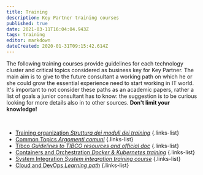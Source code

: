```yaml
---
title: Training
description: Key Partner training courses
published: true
date: 2021-03-11T16:04:04.943Z
tags: training
editor: markdown
dateCreated: 2020-01-31T09:15:42.614Z
---
```


The following training courses provide guidelines for each technology cluster and critical topics considered as business key for Key Partner.
The main aim is to give to the future consultant a working path on which he or she could grow the essential experience need to start working in IT world.
It's important to not consider these paths as an academic papers, rather a list of goals a junior consultant has to know: the suggestion is to be curious looking for more details also in to other sources.
**Don't limit your knowledge!**
<p>&nbsp;</p>

- [Training organization *Struttura dei moduli dei training*](/training/tableOfContents)
{.links-list}
- [Common Topics *Argomenti comuni*](/training/commonsold)
{.links-list}
- [Tibco *Guidelines to TIBCO resources and official doc*](/training/tibco)
{.links-list}
- [Containers and Orchestration *Docker & Kubernetes training*](/training/containers)
{.links-list}
- [System Integration *System integration training course*](/training/integration)
{.links-list}
- [Cloud and DevOps *Learning path*](/training/cloud_and_devops)
{.links-list}